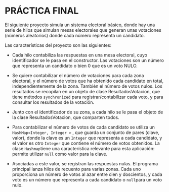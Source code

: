# PRÁCTICA FINAL

El siguiente proyecto simula un sistema electoral básico, donde hay una serie de hilos que simulan mesas electorales que generan unas votaciones (números aleatorios) donde cada número representa un candidato.

Las características del proyecto son las siguientes:

- Cada hilo contabiliza las respuestas en una mesa electoral, cuyo identificador se le
  pasa en el constructor. Las votaciones son un número que representa un candidato o bien 0 que es un voto NULO.  

- Se quiere contabilizar el número de votaciones para cada zona electoral, y el número de votos que ha obtenido cada candidato en total, independientemente de la zona. También el número de votos nulos. Los resultados se recopilan en un objeto de clase ResultadosVotacion, que tiene métodos `synchronized` para registrar/contabilizar cada voto, y para consultar los resultados de la votación. 

- Junto con el identificador de su zona, a cada hilo se le pasa el objeto de la clase ResultadosVotacion, que comparten todos.

-  Para contabilizar el número de votos de cada candidato se utiliza un `HashMap<Integer, Integer >` , que guarda un conjunto de pares (clave, valor), donde la clave es un `Integer` que representa a cada candidato, y el valor es otro `Integer` que contiene el número de votos obtenidos. La clase `Hashmap`tiene una característica relevante para esta aplicación: permite utilizar `null` como valor para la clave.

- Asociadas a este valor, se registran las respuestas nulas. El programa principal lanza hilos de recuento para varias zonas. Cada uno proporciona un número de votos  al azar entre cien y doscientos, y cada voto es un número que representa a cada candidato o `null`para un voto nulo.

